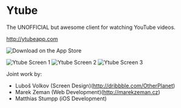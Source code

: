 Ytube
=====

The UNOFFICIAL but awesome client for watching YouTube videos.

http://ytubeapp.com

![Download on the App Store](https://raw.github.com/MStumpp/Ytube/master/badge_ios.png)

![Ytube Screen 1](https://raw.github.com/MStumpp/Ytube/master/youtube_screen_1.pngg)
![Ytube Screen 2](https://raw.github.com/MStumpp/Ytube/master/youtube_screen_2.png)
![Ytube Screen 3](https://raw.github.com/MStumpp/Ytube/master/youtube_screen_3.png)

Joint work by:
- Luboš Volkov (Screen Design)(http://dribbble.com/OtherPlanet)
- Marek Zeman (Web Development)(http://marekzeman.cz)
- Matthias Stumpp (iOS Development)

